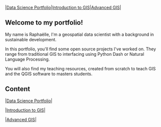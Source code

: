 |[Data Science Portfolio](https://raphaelleroffo.github.io/portfolio/)|[Introduction to GIS](https://raphaelleroffo.github.io/intro-to-gis)|[Advanced GIS](https://raphaelleroffo.github.io/advanced-gis)|

## Welcome to my portfolio!



My name is Raphaëlle, I'm a geospatial data scientist with a background in sustainable development.

In this portfolio, you'll find some open source projects I've worked on. They range from traditional GIS to interfacing using Python Dash or Natural Language Processing.


You will also find my teaching resources, created from scratch to teach GIS and the QGIS software to masters students.


## Content

|[Data Science Portfolio](https://raphaelleroffo.github.io/portfolio/)|




|[Introduction to GIS](https://raphaelleroffo.github.io/intro-to-gis)|


|[Advanced GIS](https://raphaelleroffo.github.io/advanced-gis)|

